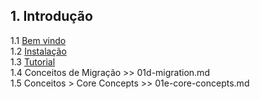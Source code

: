 ## 1. Introdução      
  1.1 [Bem vindo](01a-welcome.md)      
  1.2 [Instalação](01b-instalation.md)      
  1.3 [Tutorial](01c-tutorial.md)      
  1.4 Conceitos de Migração >> 01d-migration.md       
  1.5 Conceitos > Core Concepts >> 01e-core-concepts.md         
